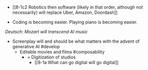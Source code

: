 - [[8-1c2 Robotics then software (likely in that order, although not necessarily) will replace Uber, Amazon, Doordash]]

- Coding is becoming easier. Playing piano is becoming easier.

*Deutsch: Mozart will transcend AI music*

- Screenplay will and should be what matters with the advent of generative AI #develop
	+ Editable movies and films #composability
		- = Digitization of studios
			- [[8-1a What can go digital will go digital]]

